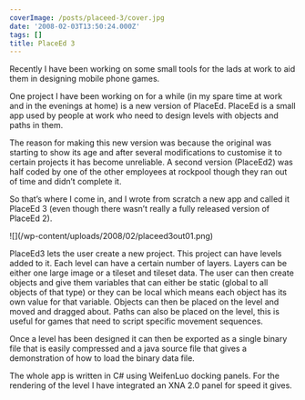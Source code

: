 ```yaml
---
coverImage: /posts/placeed-3/cover.jpg
date: '2008-02-03T13:50:24.000Z'
tags: []
title: PlaceEd 3
---
```


Recently I have been working on some small tools for the lads at work to aid them in designing mobile phone games.

One project I have been working on for a while (in my spare time at work and in the evenings at home) is a new version of PlaceEd. PlaceEd is a small app used by people at work who need to design levels with objects and paths in them.

<!-- more -->

The reason for making this new version was because the original was starting to show its age and after several modifications to customise it to certain projects it has become unreliable. A second version (PlaceEd2) was half coded by one of the other employees at rockpool though they ran out of time and didn&rsquo;t complete it.

So that&rsquo;s where I come in, and I wrote from scratch a new app and called it PlaceEd 3 (even though there wasn&rsquo;t really a fully released version of PlaceEd 2).

<!--more-->![](/wp-content/uploads/2008/02/placeed3out01.png)

PlaceEd3 lets the user create a new project. This project can have levels added to it. Each level can have a certain number of layers. Layers can be either one large image or a tileset and tileset data. The user can then create objects and give them variables that can either be static (global to all objects of that type) or they can be local which means each object has its own value for that variable. Objects can then be placed on the level and moved and dragged about. Paths can also be placed on the level, this is useful for games that need to script specific movement sequences.

Once a level has been designed it can then be exported as a single binary file that is easily compressed and a java source file that gives a demonstration of how to load the binary data file.

The whole app is written in C# using WeifenLuo docking panels. For the rendering of the level I have integrated an XNA 2.0 panel for speed it gives.
